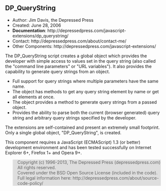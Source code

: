 <h2>DP_QueryString</h2>

<ul>	<li>Author: Jim Davis, the Depressed Press</li>
	<li>Created: June 28, 2006</li>
	<li><b>Documentation</b>: http://depressedpress.com/javascript-extensions/dp_querystring/</li>
	<li>Contact: http://depressedpress.com/about/contact-me/</li>
	<li>Other Components: http://depressedpress.com/javascript-extensions/</li>
</ul>

<p>The DP_QueryString script creates a global object which provides the developer with simple access to values set in the query string (also called the "command line parameters" or "URL variables").  It also provides the capability to generate query strings from an object.</p>
<ul><li>Full support for query strings where multiple parameters have the same name.</li>
	<li>The object has methods to get any query string element by name or get all elements at once.</li>
	<li>The object provides a method to generate query strings from a passed object.</li>
	<li>Provides the ability to parse both the current (browser generated) query string and arbitrary query strings specified by the developer.</li>
</ul>
<p>The extensions are self-contained and present an extremely small footprint.  Only a single global object, "DP_QueryString", is created.</p>
<p>This component requires a JavaScript (ECMAScript) 1.3 (or better) development environment and has been tested successfully on Internet Explorer 6+, Firefox 1+ and Opera 9+.</p>

<blockquote style="background: #dedede;">
Copyright (c) 1996-2013, The Depressed Press (depressedpress.com)
<br />
All rights reserved.
<br />
Covered under the BSD Open Source License (included in the code).  Full legal information here: http://depressedpress.com/about/source-code-policy/
</blockquote>